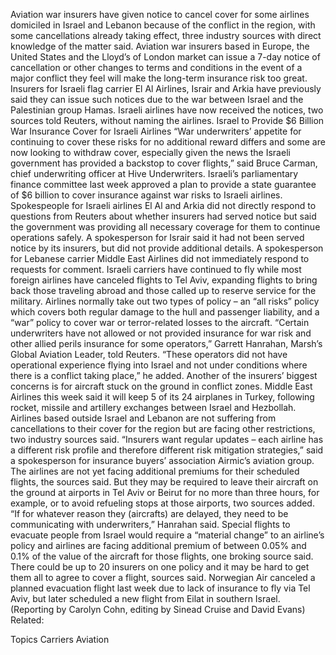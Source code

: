 Aviation war insurers have given notice to cancel cover for some airlines domiciled in Israel and Lebanon because of the conflict in the region, with some cancellations already taking effect, three industry sources with direct knowledge of the matter said.
Aviation war insurers based in Europe, the United States and the Lloyd’s of London market can issue a 7-day notice of cancellation or other changes to terms and conditions in the event of a major conflict they feel will make the long-term insurance risk too great.
Insurers for Israeli flag carrier El Al Airlines, Israir and Arkia have previously said they can issue such notices due to the war between Israel and the Palestinian group Hamas. Israeli airlines have now received the notices, two sources told Reuters, without naming the airlines.
Israel to Provide $6 Billion War Insurance Cover for Israeli Airlines
“War underwriters’ appetite for continuing to cover these risks for no additional reward differs and some are now looking to withdraw cover, especially given the news the Israeli government has provided a backstop to cover flights,” said Bruce Carman, chief underwriting officer at Hive Underwriters.
Israeli’s parliamentary finance committee last week approved a plan to provide a state guarantee of $6 billion to cover insurance against war risks to Israeli airlines.
Spokespeople for Israeli airlines El Al and Arkia did not directly respond to questions from Reuters about whether insurers had served notice but said the government was providing all necessary coverage for them to continue operations safely.
A spokesperson for Israir said it had not been served notice by its insurers, but did not provide additional details. A spokesperson for Lebanese carrier Middle East Airlines did not immediately respond to requests for comment.
Israeli carriers have continued to fly while most foreign airlines have canceled flights to Tel Aviv, expanding flights to bring back those traveling abroad and those called up to reserve service for the military.
Airlines normally take out two types of policy – an “all risks” policy which covers both regular damage to the hull and passenger liability, and a “war” policy to cover war or terror-related losses to the aircraft.
“Certain underwriters have not allowed or not provided insurance for war risk and other allied perils insurance for some operators,” Garrett Hanrahan, Marsh’s Global Aviation Leader, told Reuters.
“These operators did not have operational experience flying into Israel and not under conditions where there is a conflict taking place,” he added.
Another of the insurers’ biggest concerns is for aircraft stuck on the ground in conflict zones. Middle East Airlines this week said it will keep 5 of its 24 airplanes in Turkey, following rocket, missile and artillery exchanges between Israel and Hezbollah.
Airlines based outside Israel and Lebanon are not suffering from cancellations to their cover for the region but are facing other restrictions, two industry sources said.
“Insurers want regular updates – each airline has a different risk profile and therefore different risk mitigation strategies,” said a spokesperson for insurance buyers’ association Airmic’s aviation group.
The airlines are not yet facing additional premiums for their scheduled flights, the sources said.
But they may be required to leave their aircraft on the ground at airports in Tel Aviv or Beirut for no more than three hours, for example, or to avoid refueling stops at those airports, two sources added.
“If for whatever reason they (aircrafts) are delayed, they need to be communicating with underwriters,” Hanrahan said.
Special flights to evacuate people from Israel would require a “material change” to an airline’s policy and airlines are facing additional premium of between 0.05% and 0.1% of the value of the aircraft for those flights, one broking source said.
There could be up to 20 insurers on one policy and it may be hard to get them all to agree to cover a flight, sources said.
Norwegian Air canceled a planned evacuation flight last week due to lack of insurance to fly via Tel Aviv, but later scheduled a new flight from Eilat in southern Israel.
(Reporting by Carolyn Cohn, editing by Sinead Cruise and David Evans)
Related:

Topics
Carriers
Aviation

